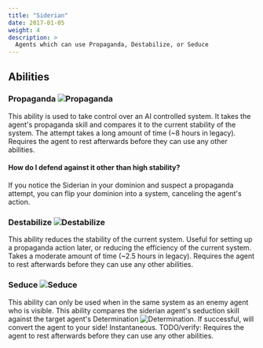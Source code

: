 ```yaml
---
title: "Siderian"
date: 2017-01-05
weight: 4
description: >
  Agents which can use Propaganda, Destabilize, or Seduce
---
```


## Abilities
### Propaganda ![Propaganda](/images/propaganda.PNG)
This ability is used to take control over an AI controlled system. It takes the agent's propaganda skill and compares it to the current stability of the system. The attempt takes a long amount of time (~8 hours in legacy). Requires the agent to rest afterwards before they can use any other abilities.

#### How do I defend against it other than high stability?
If you notice the Siderian in your dominion and suspect a propaganda attempt, you can flip your dominion into a system, canceling the agent's action.

### Destabilize ![Destabilize](/images/destabilization.PNG)
This ability reduces the stability of the current system. Useful for setting up a propaganda action later, or reducing the efficiency of the current system. Takes a moderate amount of time (~2.5 hours in legacy). Requires the agent to rest afterwards before they can use any other abilities.

### Seduce ![Seduce](/images/seduction.PNG)
This ability can only be used when in the same system as an enemy agent who is visible. This ability compares the siderian agent's seduction skill against the target agent's Determination ![Determination](/images/agent_determination.png). If successful, will convert the agent to your side! Instantaneous. TODO/verify: Requires the agent to rest afterwards before they can use any other abilities.